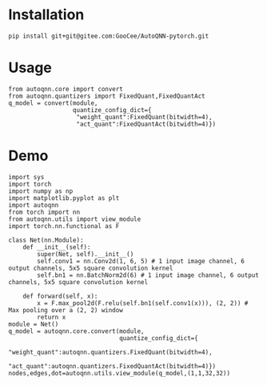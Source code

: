 # Installation
```pip install git+git@gitee.com:GooCee/AutoQNN-pytorch.git```
# Usage

```
from autoqnn.core import convert
from autoqnn.quantizers import FixedQuant,FixedQuantAct
q_model = convert(module,
                  quantize_config_dict={
				   "weight_quant":FixedQuant(bitwidth=4),
				   "act_quant":FixedQuantAct(bitwidth=4)})
```

# Demo

```
import sys
import torch
import numpy as np
import matplotlib.pyplot as plt
import autoqnn
from torch import nn
from autoqnn.utils import view_module
import torch.nn.functional as F

class Net(nn.Module):
    def __init__(self):
        super(Net, self).__init__()
        self.conv1 = nn.Conv2d(1, 6, 5) # 1 input image channel, 6 output channels, 5x5 square convolution kernel
        self.bn1 = nn.BatchNorm2d(6) # 1 input image channel, 6 output channels, 5x5 square convolution kernel

    def forward(self, x):
        x = F.max_pool2d(F.relu(self.bn1(self.conv1(x))), (2, 2)) # Max pooling over a (2, 2) window
        return x
module = Net()
q_model = autoqnn.core.convert(module,
                               quantize_config_dict={
                                   "weight_quant":autoqnn.quantizers.FixedQuant(bitwidth=4),
                                   "act_quant":autoqnn.quantizers.FixedQuantAct(bitwidth=4)})
nodes,edges,dot=autoqnn.utils.view_module(q_model,(1,1,32,32))
```


